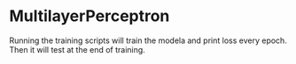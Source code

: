 # MultilayerPerceptron
Running the training scripts will train the modela and print loss every epoch. Then it will test at the end of training.
